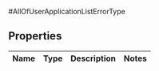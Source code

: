 #AllOfUserApplicationListErrorType

## Properties
Name | Type | Description | Notes
------------ | ------------- | ------------- | -------------

